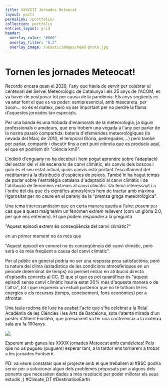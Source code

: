 ```yaml
---
title: XXXVIII Jornades Meteocat
layout: posts
permalink: /portfolio/
collection: portfolio
entries_layout: grid
header:
  overlay_color: "#000"
  overlay_filter: "0.5"
  overlay_image: /assets/images/head-photo.jpg
---
```


# Tornen les jornades Meteocat!

Recordo encara quan el 2020, l'any que havia de servir per celebrar el centenari del Servei Meteorològic de Catalunya i els 25 anys de l'ACOM, es va haver de postposar tot per causa de la pandèmia. Els anys següents es va anar fent el que es va poder: semipresencial, amb mascareta, per zoom... no és el mateix, però va ser important per no perdre la flama d'aquestes jornades tan especials.

Per una banda és una trobada d'enamorats de la meteorologia, ja siguin professionals o amateurs, que ens trobem una vegada a l'any per parlar de la nostra passió compartida: bateria d'efemèrides meteorològiques (la nevada del Març de 2010, el temporal Glòria, pedregades,...) però també per parlar, compartir i discutir fins a cert punt ciència que es produeix aquí, el que en podríem dir "ciència km0".

L'edició d'enguany no ha decebut i hem pogut aprendre sobre l'adaptació del sector del vi als escenaris de canvi climàtic, els canvis dels boscos i quin és el seu estat actual, quins canvis està portant l'escalfament del meditarrani a la distribució d'espàcies de peixos. També hi ha hagut temps de parlar sobre l'estratègia catalana d'adaptació al canvi climàtic i de l'atribució de fenòmens extrems al canvi climàtic. Un tema interessant i a l'ordre del dia que els científics atmosfèrics hem de tractar amb màxima rigorositat per no caure en el parany de la "premsa groga meteorològica".

Una tema interessantíssim que en certa manera queda a l'aire: posem per cas que a quest maig tenim un fenòmen extrem rellevent (com un glòria 2.0, per què ens entenem). El que podem respondre a la pregunta 

"Aquest episodi extrem és conseqüència del canvi climàtic?" 

en un primer moment no és més que 

"Aquest episodi en concret no és conseqüència del canvi climàtic, però serà o és més freqüent a causa del canvi climàtic". 

Per al públic en general podria no ser una resposta prou satisfactòria, però la natura del clima (estadística de les condicions atmosfèriques en un període determinat de temps) no permet entrar en atribució directa d'episodis concrets al CC. El que sí que es pot quantificar és "aquest episodi sense canvi climàtic hauria estat 20% més d'aquesta manera o de l'altra", tot i que requereix un estudi posterior que no té tothom té les energies o els recursos (temps, coneixement, fons econòmics) per a afrontar.

Una taula rodona de luxe ha acabat l'acte que s'ha celebrat a la Reial Acadèmia de les Ciències i les Arts de Barcelona, sota l'atenta mirada d'un poster d'Albert Einstein, que preisament va fer una conferència a la mateixa sala ara fa 100anys.

![](_site/assets/images/xxxviiimeteocat.jpeg)

Esperem amb ganes les XXXIX jornades Meteocat amb candeletes! Pels que no us pugueu (puguem) esperar tant, a la tardor ens tornarem a trobar a les jornades Fontserè.

PD: va veure constatar que el projecte amb el que treballem al #BSC podria servir per a solucionar algun dels problemes proposats per a alguns dels ponents que necessiten dades a més resolució per poder millorar els seus estudis ;) #Climate_DT #DestinationEarth





